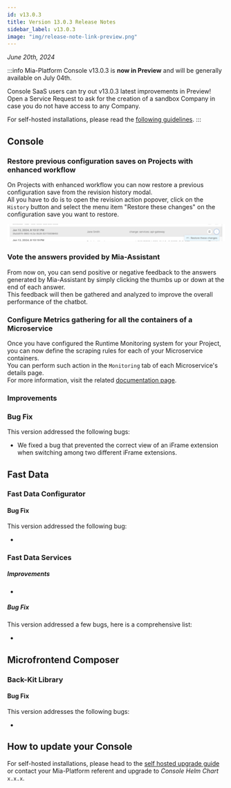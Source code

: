 ```yaml
---
id: v13.0.3
title: Version 13.0.3 Release Notes
sidebar_label: v13.0.3
image: "img/release-note-link-preview.png"
---
```


_June 20th, 2024_

:::info
Mia-Platform Console v13.0.3 is **now in Preview** and will be generally available on July 04th.

Console SaaS users can try out v13.0.3 latest improvements in Preview! Open a Service Request to ask for the creation of a sandbox Company in case you do not have access to any Company.

For self-hosted installations, please read the [following guidelines](#how-to-update-your-console).
:::

## Console

### Restore previous configuration saves on Projects with enhanced workflow

On Projects with enhanced workflow you can now restore a previous configuration save from the revision history modal.  
All you have to do is to open the revision action popover, click on the `History` button and select the menu item "Restore these changes" on the configuration save you want to restore. 

![Restore Changes](img/restore-changes.png)

### Vote the answers provided by Mia-Assistant

From now on, you can send positive or negative feedback to the answers generated by Mia-Assistant by simply clicking the thumbs up or down at the end of each answer.  
This feedback will then be gathered and analyzed to improve the overall performance of the chatbot.

### Configure Metrics gathering for all the containers of a Microservice

Once you have configured the Runtime Monitoring system for your Project, you can now define the scraping rules for each of your Microservice containers.  
You can perform such action in the `Monitoring` tab of each Microservice's details page.  
For more information, visit the related [documentation page](/development_suite/api-console/api-design/microservice-monitoring.md).

### Improvements

###

### Bug Fix

This version addressed the following bugs:

* We fixed a bug that prevented the correct view of an iFrame extension when switching among two different iFrame extensions.

## Fast Data

### Fast Data Configurator

#### Bug Fix

This version addressed the following bug:

* 

### Fast Data Services

#### 

##### Improvements

* 

##### Bug Fix

This version addressed a few bugs, here is a comprehensive list:

* 

## Microfrontend Composer

### Back-Kit Library

#### Bug Fix

This version addresses the following bugs:

* 

## How to update your Console

For self-hosted installations, please head to the [self hosted upgrade guide](/infrastructure/self-hosted/installation-chart/100_how-to-upgrade.md) or contact your Mia-Platform referent and upgrade to _Console Helm Chart_ `x.x.x`.
